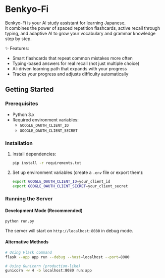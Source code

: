 # Benkyo-Fi

Benkyo-Fi is your AI study assistant for learning Japanese.  
It combines the power of spaced repetition flashcards, active recall through typing, and adaptive AI to grow your vocabulary and grammar knowledge step by step.  

✨ Features:
- Smart flashcards that repeat common mistakes more often  
- Typing-based answers for real recall (not just multiple choice)  
- AI-driven learning path that expands with your progress  
- Tracks your progress and adjusts difficulty automatically  

## Getting Started

### Prerequisites
- Python 3.x
- Required environment variables:
  - `GOOGLE_OAUTH_CLIENT_ID`
  - `GOOGLE_OAUTH_CLIENT_SECRET`

### Installation
1. Install dependencies:
   ```bash
   pip install -r requirements.txt
   ```

2. Set up environment variables (create a `.env` file or export them):
   ```bash
   export GOOGLE_OAUTH_CLIENT_ID=your_client_id
   export GOOGLE_OAUTH_CLIENT_SECRET=your_client_secret
   ```

### Running the Server

#### Development Mode (Recommended)
```bash
python run.py
```
The server will start on `http://localhost:8080` in debug mode.

#### Alternative Methods
```bash
# Using Flask command
flask --app app run --debug --host=localhost --port=8080

# Using Gunicorn (production-like)
gunicorn -w 4 -b localhost:8080 run:app
```
